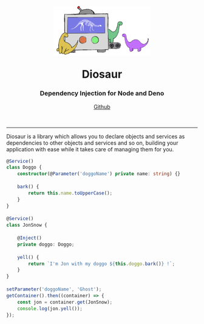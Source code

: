 <div style="display:flex;align-items:center;flex-direction:column;">
    <img src="./assets/diosaur-logo.png" style="max-width:16rem">
    <h1 style="margin:2rem 0 0 0">Diosaur</h1>
    <h3>Dependency Injection for Node and Deno</h3>
    <div style="display:flex;justify-content:center;margin-bottom:2rem">
        <a href="https://github.com/ovesco/diosaur">Github</a>
    </div>
</div>

<hr/>

Diosaur is a library which allows you to declare objects and services as
dependencies to other objects and services and so on, building your application
with ease while it takes care of managing them for you.

```typescript
@Service()
class Doggo {
    constructor(@Parameter('doggoName') private name: string) {}

    bark() {
        return this.name.toUpperCase();
    }
}

@Service()
class JonSnow {

    @Inject()
    private doggo: Doggo;

    yell() {
        return `I'm Jon with my doggo ${this.doggo.bark()} !`;
    }
}

setParameter('doggoName', 'Ghost');
getContainer().then((container) => {
    const jon = container.get(JonSnow);
    console.log(jon.yell());
});
```